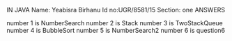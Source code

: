 IN JAVA
Name: Yeabisra Birhanu 
Id no:UGR/8581/15
Section: one 
     ANSWERS

number 1 is NumberSearch
number 2 is Stack
number 3 is TwoStackQueue
number 4 is BubbleSort
number 5 is NumberSearch2
number 6 is question6
